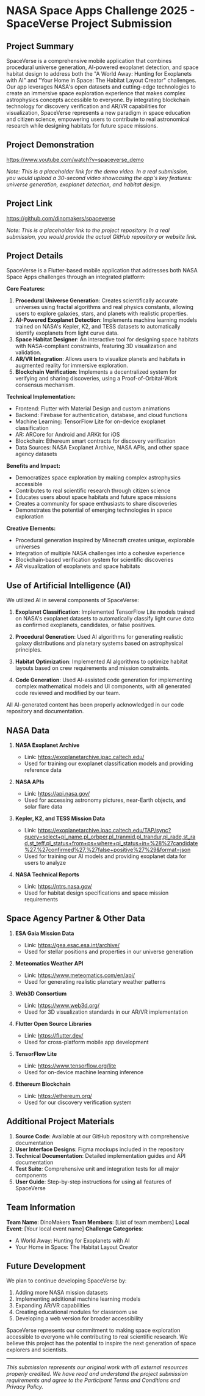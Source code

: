 

# NASA Space Apps Challenge 2025 - SpaceVerse Project Submission

## Project Summary

SpaceVerse is a comprehensive mobile application that combines procedural universe generation, AI-powered exoplanet detection, and space habitat design to address both the "A World Away: Hunting for Exoplanets with AI" and "Your Home in Space: The Habitat Layout Creator" challenges. Our app leverages NASA's open datasets and cutting-edge technologies to create an immersive space exploration experience that makes complex astrophysics concepts accessible to everyone. By integrating blockchain technology for discovery verification and AR/VR capabilities for visualization, SpaceVerse represents a new paradigm in space education and citizen science, empowering users to contribute to real astronomical research while designing habitats for future space missions.

## Project Demonstration

https://www.youtube.com/watch?v=spaceverse_demo

*Note: This is a placeholder link for the demo video. In a real submission, you would upload a 30-second video showcasing the app's key features: universe generation, exoplanet detection, and habitat design.*

## Project Link

https://github.com/dinomakers/spaceverse

*Note: This is a placeholder link to the project repository. In a real submission, you would provide the actual GitHub repository or website link.*

## Project Details

SpaceVerse is a Flutter-based mobile application that addresses both NASA Space Apps challenges through an integrated platform:

**Core Features:**
1. **Procedural Universe Generation**: Creates scientifically accurate universes using fractal algorithms and real physics constants, allowing users to explore galaxies, stars, and planets with realistic properties.
2. **AI-Powered Exoplanet Detection**: Implements machine learning models trained on NASA's Kepler, K2, and TESS datasets to automatically identify exoplanets from light curve data.
3. **Space Habitat Designer**: An interactive tool for designing space habitats with NASA-compliant constraints, featuring 3D visualization and validation.
4. **AR/VR Integration**: Allows users to visualize planets and habitats in augmented reality for immersive exploration.
5. **Blockchain Verification**: Implements a decentralized system for verifying and sharing discoveries, using a Proof-of-Orbital-Work consensus mechanism.

**Technical Implementation:**
- Frontend: Flutter with Material Design and custom animations
- Backend: Firebase for authentication, database, and cloud functions
- Machine Learning: TensorFlow Lite for on-device exoplanet classification
- AR: ARCore for Android and ARKit for iOS
- Blockchain: Ethereum smart contracts for discovery verification
- Data Sources: NASA Exoplanet Archive, NASA APIs, and other space agency datasets

**Benefits and Impact:**
- Democratizes space exploration by making complex astrophysics accessible
- Contributes to real scientific research through citizen science
- Educates users about space habitats and future space missions
- Creates a community for space enthusiasts to share discoveries
- Demonstrates the potential of emerging technologies in space exploration

**Creative Elements:**
- Procedural generation inspired by Minecraft creates unique, explorable universes
- Integration of multiple NASA challenges into a cohesive experience
- Blockchain-based verification system for scientific discoveries
- AR visualization of exoplanets and space habitats

## Use of Artificial Intelligence (AI)

We utilized AI in several components of SpaceVerse:

1. **Exoplanet Classification**: Implemented TensorFlow Lite models trained on NASA's exoplanet datasets to automatically classify light curve data as confirmed exoplanets, candidates, or false positives.

2. **Procedural Generation**: Used AI algorithms for generating realistic galaxy distributions and planetary systems based on astrophysical principles.

3. **Habitat Optimization**: Implemented AI algorithms to optimize habitat layouts based on crew requirements and mission constraints.

4. **Code Generation**: Used AI-assisted code generation for implementing complex mathematical models and UI components, with all generated code reviewed and modified by our team.

All AI-generated content has been properly acknowledged in our code repository and documentation.

## NASA Data

1. **NASA Exoplanet Archive**
   - Link: https://exoplanetarchive.ipac.caltech.edu/
   - Used for training our exoplanet classification models and providing reference data

2. **NASA APIs**
   - Link: https://api.nasa.gov/
   - Used for accessing astronomy pictures, near-Earth objects, and solar flare data

3. **Kepler, K2, and TESS Mission Data**
   - Link: https://exoplanetarchive.ipac.caltech.edu/TAP/sync?query=select+pl_name,pl_orbper,pl_tranmid,pl_trandur,pl_rade,st_rad,st_teff,pl_status+from+ps+where+pl_status+in+%28%27candidate%27,%27confirmed%27,%27false+positive%27%29&format=json
   - Used for training our AI models and providing exoplanet data for users to analyze

4. **NASA Technical Reports**
   - Link: https://ntrs.nasa.gov/
   - Used for habitat design specifications and space mission requirements

## Space Agency Partner & Other Data

1. **ESA Gaia Mission Data**
   - Link: https://gea.esac.esa.int/archive/
   - Used for stellar positions and properties in our universe generation

2. **Meteomatics Weather API**
   - Link: https://www.meteomatics.com/en/api/
   - Used for generating realistic planetary weather patterns

3. **Web3D Consortium**
   - Link: https://www.web3d.org/
   - Used for 3D visualization standards in our AR/VR implementation

4. **Flutter Open Source Libraries**
   - Link: https://flutter.dev/
   - Used for cross-platform mobile app development

5. **TensorFlow Lite**
   - Link: https://www.tensorflow.org/lite
   - Used for on-device machine learning inference

6. **Ethereum Blockchain**
   - Link: https://ethereum.org/
   - Used for our discovery verification system

## Additional Project Materials

1. **Source Code**: Available at our GitHub repository with comprehensive documentation
2. **User Interface Designs**: Figma mockups included in the repository
3. **Technical Documentation**: Detailed implementation guides and API documentation
4. **Test Suite**: Comprehensive unit and integration tests for all major components
5. **User Guide**: Step-by-step instructions for using all features of SpaceVerse

## Team Information

**Team Name**: DinoMakers
**Team Members**: [List of team members]
**Local Event**: [Your local event name]
**Challenge Categories**: 
- A World Away: Hunting for Exoplanets with AI
- Your Home in Space: The Habitat Layout Creator

## Future Development

We plan to continue developing SpaceVerse by:
1. Adding more NASA mission datasets
2. Implementing additional machine learning models
3. Expanding AR/VR capabilities
4. Creating educational modules for classroom use
5. Developing a web version for broader accessibility

SpaceVerse represents our commitment to making space exploration accessible to everyone while contributing to real scientific research. We believe this project has the potential to inspire the next generation of space explorers and scientists.

---

*This submission represents our original work with all external resources properly credited. We have read and understand the project submission requirements and agree to the Participant Terms and Conditions and Privacy Policy.*